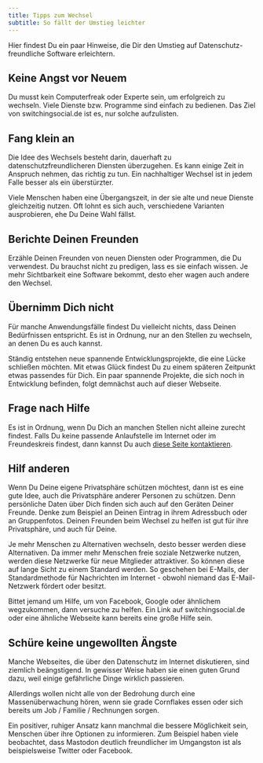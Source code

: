 ```yaml
---
title: Tipps zum Wechsel
subtitle: So fällt der Umstieg leichter
---
```


Hier findest Du ein paar Hinweise, die Dir den Umstieg auf Datenschutz-freundliche Software erleichtern. 

## Keine Angst vor Neuem

Du musst kein Computerfreak oder Experte sein, um erfolgreich zu wechseln. Viele Dienste bzw. Programme sind einfach zu bedienen. Das Ziel von switchingsocial.de ist es, nur solche aufzulisten.
 
## Fang klein an

Die Idee des Wechsels besteht darin, dauerhaft zu datenschutzfreundlicheren Diensten überzugehen. Es kann einige Zeit in Anspruch nehmen, das richtig zu tun. Ein nachhaltiger Wechsel ist in jedem Falle besser als ein überstürzter.

Viele Menschen haben eine Übergangszeit, in der sie alte und neue Dienste gleichzeitig nutzen. Oft lohnt es sich auch, verschiedene Varianten ausprobieren, ehe Du Deine Wahl fällst.

## Berichte Deinen Freunden

Erzähle Deinen Freunden von neuen Diensten oder Programmen, die Du verwendest. Du brauchst nicht zu predigen, lass es sie einfach wissen. Je mehr Sichtbarkeit eine Software bekommt, desto eher wagen auch andere den Wechsel.

## Übernimm Dich nicht

Für manche Anwendungsfälle findest Du vielleicht nichts, dass Deinen Bedürfnissen entspricht. Es ist in Ordnung, nur an den Stellen zu wechseln, an denen Du es auch kannst.

Ständig entstehen neue spannende Entwicklungsprojekte, die eine Lücke schließen möchten. Mit etwas Glück findest Du zu einem späteren Zeitpunkt etwas passendes für Dich. Ein paar spannende Projekte, die sich noch in Entwicklung befinden, folgt demnächst auch auf dieser Webseite.

## Frage nach Hilfe

Es ist in Ordnung, wenn Du Dich an manchen Stellen nicht alleine zurecht findest. Falls Du keine passende Anlaufstelle im Internet oder im Freundeskreis findest, dann kannst Du auch [diese Seite kontaktieren](https://www.brickup.de/kontakt).

## Hilf anderen

Wenn Du Deine eigene Privatsphäre schützen möchtest, dann ist es eine gute Idee, auch die Privatsphäre anderer Personen zu schützen. Denn persönliche Daten über Dich finden sich auch auf den Geräten Deiner Freunde. Denke zum Beispiel an Deinen Eintrag in ihrem Adressbuch oder an Gruppenfotos. Deinen Freunden beim Wechsel zu helfen ist gut für ihre Privatsphäre, und auch für Deine.

Je mehr Menschen zu Alternativen wechseln, desto besser werden diese Alternativen. Da immer mehr Menschen freie soziale Netzwerke nutzen, werden diese Netzwerke für neue Mitglieder attraktiver. So können diese auf lange Sicht zu einem Standard werden. So geschehen bei E-Mails, der Standardmethode für Nachrichten im Internet - obwohl niemand das E-Mail-Netzwerk fördert oder besitzt.

Bittet jemand um Hilfe, um von Facebook, Google oder ähnlichem wegzukommen, dann versuche zu helfen. Ein Link auf switchingsocial.de oder eine ähnliche Webseite kann bereits eine große Hilfe sein.

## Schüre keine ungewollten Ängste

Manche Webseites, die über den Datenschutz im Internet diskutieren, sind ziemlich beängstigend. In gewisser Weise haben sie einen guten Grund dazu, weil einige gefährliche Dinge wirklich passieren.

Allerdings wollen nicht alle von der Bedrohung durch eine Massenüberwachung hören, wenn sie grade Cornflakes essen oder sich bereits um Job / Familie / Rechnungen sorgen.

Ein positiver, ruhiger Ansatz kann manchmal die bessere Möglichkeit sein, Menschen über ihre Optionen zu informieren. Zum Beispiel haben viele beobachtet, dass Mastodon deutlich freundlicher im Umgangston ist als beispielsweise Twitter oder Facebook.